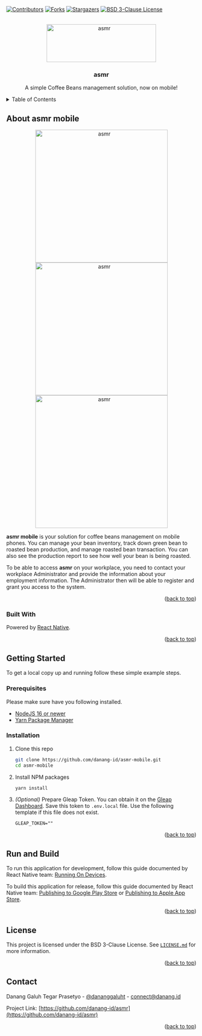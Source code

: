 <!-- PROJECT SHIELDS -->
[![Contributors][contributors-shield]][contributors-url]
[![Forks][forks-shield]][forks-url]
[![Stargazers][stars-shield]][stars-url]
[![BSD 3-Clause License][license-shield]][license-url]

<!-- PROJECT LOGO -->
<br />
<div align="center">
  <a href="https://asmr.danang.id/">
    <img src="docs/asmr-title.jpg" alt="asmr" width="290" height="100">
  </a>

<h3 align="center">asmr</h3>

  <p align="center">
    A simple Coffee Beans management solution, now on mobile!
  </p>
</div>



<!-- TABLE OF CONTENTS -->
<details>
  <summary>Table of Contents</summary>
  <ol>
    <li>
      <a href="#about-asmr-mobile">About asmr mobile</a>
      <ul>
        <li><a href="#built-with">Built With</a></li>
      </ul>
    </li>
    <li>
      <a href="#getting-started">Getting Started</a>
      <ul>
        <li><a href="#prerequisites">Prerequisites</a></li>
        <li><a href="#installation">Installation</a></li>
      </ul>
    </li>
    <li><a href="#usage">Usage</a></li>
    <li><a href="#license">License</a></li>
    <li><a href="#contact">Contact</a></li>
  </ol>
</details>



<!-- ABOUT ASMR MOBILE -->
## About asmr mobile

<div align="center">
  <a href="docs/launch-screen.png">
    <img src="docs/launch-screen.png" alt="asmr" width="351">
  </a>

  <a href="docs/home-screen.png">
    <img src="docs/home-screen.png" alt="asmr" width="351">
  </a>

  <a href="docs/bean-list-screen.png">
    <img src="docs/bean-list-screen.png" alt="asmr" width="351">
  </a>
</div>

**asmr mobile** is your solution for coffee beans management on mobile phones. You can manage your bean inventory, track down green bean to roasted bean production, and manage roasted bean transaction. You can also see the production report to see how well your bean is being roasted.

To be able to access **asmr** on your workplace, you need to contact your workplace Administrator and provide the information about your employment information. The Administrator then will be able to register and grant you access to the system.

<p align="right">(<a href="#top">back to top</a>)</p>



### Built With

Powered by [React Native](https://reactnative.dev).

<p align="right">(<a href="#top">back to top</a>)</p>



<!-- GETTING STARTED -->
## Getting Started

To get a local copy up and running follow these simple example steps.

### Prerequisites

Please make sure have you following installed.
- [NodeJS 16 or newer](https://nodejs.org/)
- [Yarn Package Manager](https://classic.yarnpkg.com/)

### Installation

1. Clone this repo
   ```sh
   git clone https://github.com/danang-id/asmr-mobile.git
   cd asmr-mobile
   ```
2. Install NPM packages
   ```sh
   yarn install
   ```
3. _(Optional)_ Prepare Gleap Token. You can obtain it on the [Gleap Dashboard](https://app.gleap.io/dashboard). 
   Save this token to `.env.local` file. Use the following template if this file does not exist.
   ```dotenv
   GLEAP_TOKEN=""
   ```


<p align="right">(<a href="#top">back to top</a>)</p>



## Run and Build

To run this application for development, follow this guide documented by React Native team: 
[Running On Devices](https://reactnative.dev/docs/running-on-device).

To build this application for release, follow this guide documented by React Native team: 
[Publishing to Google Play Store](https://reactnative.dev/docs/signed-apk-android) or 
[Publishing to Apple App Store](https://reactnative.dev/docs/publishing-to-app-store).

<p align="right">(<a href="#top">back to top</a>)</p>


## License

This project is licensed under the BSD 3-Clause License. See [`LICENSE.md`](LICENSE.md) for more information.

<p align="right">(<a href="#top">back to top</a>)</p>



## Contact

Danang Galuh Tegar Prasetyo - [@dananggaluht](https://twitter.com/dananggaluht) - connect@danang.id

Project Link: [https://github.com/danang-id/asmr](https://github.com/danang-id/asmr)

<p align="right">(<a href="#top">back to top</a>)</p>



<!-- https://www.markdownguide.org/basic-syntax/#reference-style-links -->
[contributors-shield]: https://img.shields.io/github/contributors/danang-id/asmr-mobile.svg?style=for-the-badge
[contributors-url]: https://github.com/danang-id/asmr-mobile/graphs/contributors
[forks-shield]: https://img.shields.io/github/forks/danang-id/asmr-mobile.svg?style=for-the-badge
[forks-url]: https://github.com/danang-id/asmr-mobile/network/members
[stars-shield]: https://img.shields.io/github/stars/danang-id/asmr-mobile.svg?style=for-the-badge
[stars-url]: https://github.com/danang-id/asmr-mobile/stargazers
[license-shield]: https://img.shields.io/github/license/danang-id/asmr-mobile.svg?style=for-the-badge
[license-url]: https://github.com/danang-id/asmr-mobile/blob/master/LICENSE.md
[product-screenshot-launch]: docs/launch-screen.png
[product-screenshot-sign-in]: docs/sign-in-screen.png
[product-screenshot-home]: docs/home-screen.png
[product-screenshot-bean-list]: docs/bean-list-screen.png
[product-screenshot-profile]: docs/profile-screen.png
